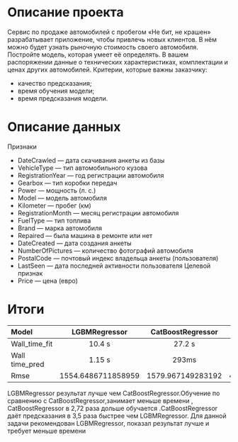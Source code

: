 # Описание проекта
Сервис по продаже автомобилей с пробегом «Не бит, не крашен» разрабатывает приложение, чтобы привлечь новых клиентов. В нём можно будет узнать рыночную стоимость своего автомобиля.
Постройте модель, которая умеет её определять. В вашем распоряжении данные о технических характеристиках, комплектации и ценах других автомобилей.
Критерии, которые важны заказчику:
 - качество предсказания;
 - время обучения модели;
 - время предсказания модели.
# Описание данных
Признаки
 - DateCrawled — дата скачивания анкеты из базы
 - VehicleType — тип автомобильного кузова
 - RegistrationYear — год регистрации автомобиля
 - Gearbox — тип коробки передач
 - Power — мощность (л. с.)
 - Model — модель автомобиля
 - Kilometer — пробег (км)
 - RegistrationMonth — месяц регистрации автомобиля
 - FuelType — тип топлива
 - Brand — марка автомобиля
 - Repaired — была машина в ремонте или нет
 - DateCreated — дата создания анкеты
 - NumberOfPictures — количество фотографий автомобиля
 - PostalCode — почтовый индекс владельца анкеты (пользователя)
 - LastSeen — дата последней активности пользователя
Целевой признак
 - Price — цена (евро)
# Итоги
| Model | LGBMRegressor | CatBoostRegressor | LinearRegression | RandomForestRegressor|
| :-------------------- | :---------------------: |:---------------------------:|:---------------------: |:---------------------: |
| Wall_time_fit | 10.4 s | 27.2 s | 20.7 s | 7.68 s |
| Wall time_pred  | 1.15 s | 293ms | 135 ms | 409 ms |
| Rmse | 1554.6486711858959 | 1579.967149283192 | 4283.770308916413 | 3356.9753490965627 |

LGBMRegressor результат лучше чем CatBoostRegressor.Обучение по сравнению c CatBoostRegressor,занимает меньше времени , CatBoostRegressor в 2,72 раза дольше обучается .CatBoostRegressor даёт предсказания в 3,5 разa быстрее чем LGBMRegressor. Для данной задачи рекомендован LGBMRegressor, показал результат лучше и требует меньше времени
